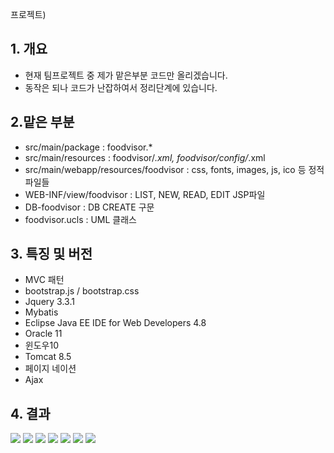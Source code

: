 프로젝트)
## 1. 개요
- 현재 팀프로젝트 중 제가 맡은부분 코드만 올리겠습니다.
- 동작은 되나 코드가 난잡하여서 정리단계에 있습니다.

## 2.맡은 부분
- src/main/package : foodvisor.*
- src/main/resources : foodvisor/*.xml, foodvisor/config/*.xml
- src/main/webapp/resources/foodvisor : css, fonts, images, js, ico 등 정적 파일들
- WEB-INF/view/foodvisor : LIST, NEW, READ, EDIT JSP파일
- DB-foodvisor : DB CREATE 구문
- foodvisor.ucls : UML 클래스

## 3. 특징 및 버전
- MVC 패턴
- bootstrap.js / bootstrap.css
- Jquery 3.3.1
- Mybatis
- Eclipse Java EE IDE for Web Developers 4.8
- Oracle 11
- 윈도우10
- Tomcat 8.5
- 페이지 네이션
- Ajax

## 4. 결과
<img src="./img/projectfile002.PNG">
<img src="./img/projectfile003.PNG">
<img src="./img/projectfile004.PNG">
<img src="./img/projectfile005.PNG">
<img src="./img/projectfile006.PNG">
<img src="./img/projectfile007.PNG">
<img src="./img/projectfile008.PNG">